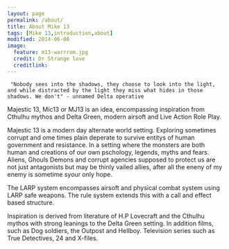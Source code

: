 ```yaml
---
layout: page
permalink: /about/
title: About Mike 13
tags: [Mike 13,introduction,about]
modified: 2014-06-08
image:
  feature: m13-warrrom.jpg
  credit: Dr Strange love
  creditlink: 
---
```


` "Nobody sees into the shadows, they choose to look into the light, and while distracted by the light they miss what hides in those shadows. We don't" - unnamed Delta operative` 

Majestic 13, Mic13 or MJ13 is an idea, encompassing inspiration from Cthulhu mythos and Delta Green, modern airsoft and Live Action Role Play.

Majestic 13 is a modern day alternate world setting. Exploring sometimes corrupt and ome times plain deperate to survive entitys of human government and resistance. In a setting where the monsters are both human and creations of our own pschology, legends, myths and fears. Aliens, Ghouls Demons and corrupt agencies supposed to protect us are not just antagonists but may be thinly vailed allies, after all the eneny of my enemy is sometime syour only hope.

The LARP system encompasses airsoft and physical combat system using LARP safe weapons. The rule system extends this with a call and effect based structure.

Inspiration is derived from literature of H.P Lovecraft and the Cthulhu mythos with strong leanings to the Delta Green setting. In addition films, such as Dog soldiers, the Outpost and Hellboy.  Television series such as True Detectives, 24 and X-files.
